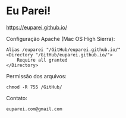 # Eu Parei!

https://euparei.github.io/

Configuração Apache (Mac OS High Sierra):

    Alias /euparei "/GitHub/euparei.github.io/"
    <Directory "/GitHub/euparei.github.io/">
    	Require all granted
    </Directory>

Permissão dos arquivos:

    chmod -R 755 /GitHub/

Contato:

    euparei.com@gmail.com
